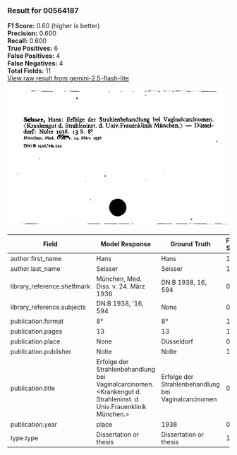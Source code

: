 ### Result for 00564187
**F1 Score:** 0.60 (higher is better)<br>**Precision:** 0.600<br>**Recall:** 0.600<br>**True Positives:** 6<br>**False Positives:** 4<br>**False Negatives:** 4<br>**Total Fields:** 11<br>[View raw result from gemini-2.5-flash-lite](https://github.com/RISE-UNIBAS/humanities_data_benchmark/blob/main/results/2025-10-01/T0208/request_T0208_00564187.json)

<img src="https://github.com/RISE-UNIBAS/humanities_data_benchmark/blob/main/benchmarks/zettelkatalog/images/00564187.jpg?raw=true" alt="00564187" width="600px">

| Field | Model Response | Ground Truth | Fuzzy Score | Match |
|-------|----------------|--------------|-------------|-------|
| author.first_name | Hans | Hans | 1.000 | ✅ |
| author.last_name | Seisser | Seisser | 1.000 | ✅ |
| library_reference.shelfmark | München, Med. Diss. v. 24. März 1938 | DN:B 1938, 16, 594 | 0.222 | ❌ |
| library_reference.subjects | DN:B 1938, '16, 594 | None | 0.000 | ❌ |
| publication.format | 8° | 8° | 1.000 | ✅ |
| publication.pages | 13 | 13 | 1.000 | ✅ |
| publication.place | None | Düsseldorf | 0.000 | ❌ |
| publication.publisher | Nolte | Nolte | 1.000 | ✅ |
| publication.title | Erfolge der Strahlenbehandlung bei Vaginalcarcinomen. <Krankengut d. Strahleninst. d. Univ.Frauenklinik München.> | Erfolge der Strahlenbehandlung bei Vaginalcarcinomen | 0.630 | ❌ |
| publication.year | place | 1938 | 0.000 | ❌ |
| type.type | Dissertation or thesis | Dissertation or thesis | 1.000 | ✅ |
